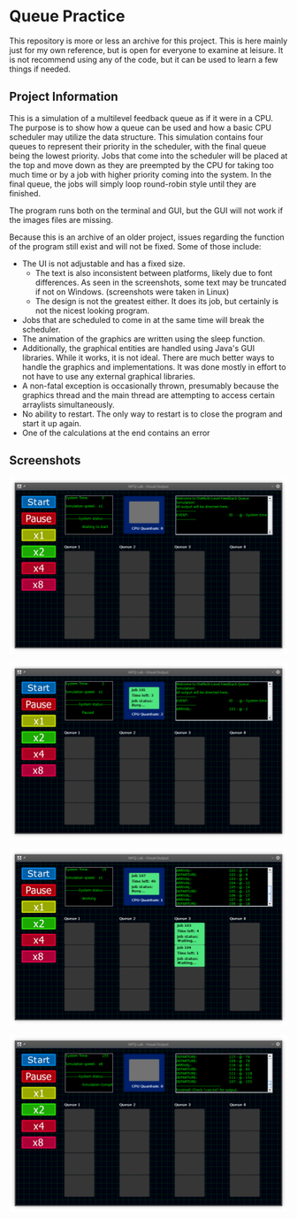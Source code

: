 # Queue Practice

This repository is more or less an archive for this project. This is here mainly just for my own reference, but is open for everyone to examine at leisure. It is not recommend using any of the code, but it can be used to learn a few things if needed.

## Project Information

This is a simulation of a multilevel feedback queue as if it were in a CPU. The purpose is to show how a queue can be used and how a basic CPU scheduler may utilize the data structure. This simulation contains four queues to represent their priority in the scheduler, with the final queue being the lowest priority. Jobs that come into the scheduler will be placed at the top and move down as they are preempted by the CPU for taking too much time or by a job with higher priority coming into the system. In the final queue, the jobs will simply loop round-robin style until they are finished.

The program runs both on the terminal and GUI, but the GUI will not work if the images files are missing.

Because this is an archive of an older project, issues regarding the function of the program still exist and will not be fixed. Some of those include:

- The UI is not adjustable and has a fixed size.
  - The text is also inconsistent between platforms, likely due to font differences. As seen in the screenshots, some text may be truncated if not on Windows. (screenshots were taken in Linux)
  - The design is not the greatest either. It does its job, but certainly is not the nicest looking program.
- Jobs that are scheduled to come in at the same time will break the scheduler.
- The animation of the graphics are written using the sleep function.
- Additionally, the graphical entities are handled using Java's GUI libraries. While it works, it is not ideal. There are much better ways to handle the graphics and implementations. It was done mostly in effort to not have to use any external graphical libraries.
- A non-fatal exception is occasionally thrown, presumably because the graphics thread and the main thread are attempting to access certain arraylists simultaneously.
- No ability to restart. The only way to restart is to close the program and start it up again.
- One of the calculations at the end contains an error



## Screenshots

![](./screenshots/scrshot_0.png)

![](./screenshots/scrshot_2.png)

![](./screenshots/scrshot_4.png)

![](./screenshots/scrshot_6.png)
